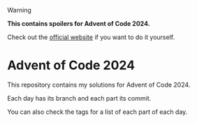 > [!WARNING]
> **This contains spoilers for Advent of Code 2024.**
>
> Check out the [official website](https://adventofcode.com/2024) if you want to do it yourself.

# Advent of Code 2024

This repository contains my solutions for Advent of Code 2024.

Each day has its branch and each part its commit.

You can also check the tags for a list of each part of each day.
